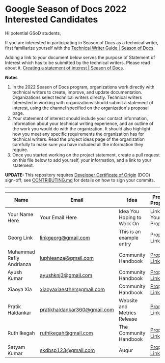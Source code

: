 # Google Season of Docs 2022 Interested Candidates

Hi potential GSoD students,

If you are interested in participating in Season of Docs as a technical writer, first familiarize yourself with the [Technical Writer Guide | Season of Docs](https://developers.google.com/season-of-docs/docs/tech-writer-guide).

Adding a link to your document below serves the purpose of Statement of Interest which has to be submitted by the technical writers. Please read about it, [Creating a statement of interest | Season of Docs](https://developers.google.com/season-of-docs/docs/tech-writer-statement).

**Notes**
1. In the 2022 Season of Docs program, organizations work directly with technical writers to create, improve, and update documentation. Organizations select technical writers directly. Technical writers interested in working with organizations should submit a statement of interest, using the channel specified on the organization's proposal page.
2. Your statement of interest should include your contact information, information about your technical writing experience, and an outline of the work you would do with the organization. It should also highlight how you meet any specific requirements the organization has for technical writers. Read the project ideas page of the organization carefully to make sure you have included all the information they require.
3. Once you started working on the project statement, create a pull request on this file below to add yourself, your information, and a link to your statement.

**UPDATE:** This repository requires [Developer Certificate of Origin](https://developercertificate.org/) (DCO) sign-off; see [CONTRIBUTING.md](https://github.com/chaoss/governance/blob/master/CONTRIBUTING.md#code-or-document-change-contributions-github-interface) for details on how to sign your commits. 

------

| Name | Email | Idea | Project Proposal |
| --- | --- | --- | --- |
| Your Name Here | Your Email Here |  Idea You Hoping to Work On | Link to Your Proposal |
| Georg Link | linkgeorg@gmail.com | This is an example entry | Proposal Link |
| Muhammad Rafly Andrianza | luphieanza@gmail.com | Community Handbook | [Proposal Link](https://docs.google.com/document/d/1dwJFzEXpw5NB932AGrhmpmI8ipu4k1mTPMgdwJtkugQ/edit?usp=sharing) |
| Ayush Kumar | ayushknj3@gmail.com | Community Handbook | [Proposal Link](https://gist.github.com/Ayush7614/6eb65be554c941bc821ffb03c90efcfc) |
| Xiaoya Xia | xiaoyaxiaesther@gmail.com | Community Handbook | [Proposal Link](https://docs.google.com/document/d/1xnvc2sIGWQaNXxPauzfelOFYhb37C0ctB-kSlunoQVc/edit?usp=sharing)|
| Pratik Haldankar | pratikhaldankar360@gmail.com | Website and Metrics Release | [Proposal Link](https://docs.google.com/document/d/1Hxz6Usu0zgVBcrxjLx8b3RRc_mTvj--ZbzcF2O-hdAw/edit?usp=sharing)|
| Ruth Ikegah | ruthikegah@gmail.com | The Community Handbook | [Proposal Link](https://docs.google.com/document/d/16CedhEngbw-KjuZQiVZ1AQVKtxzEDcsDe5k2YugyWPY/edit?usp=sharing) |
| Satyam Kumar | skdbsp123@gmail.com | Augur | [Proposal Link](https://docs.google.com/document/d/18sVdhLuoUssyHJPwIi_wlort_NHeYN8siQYJCK8solM/edit?usp=sharing) |
